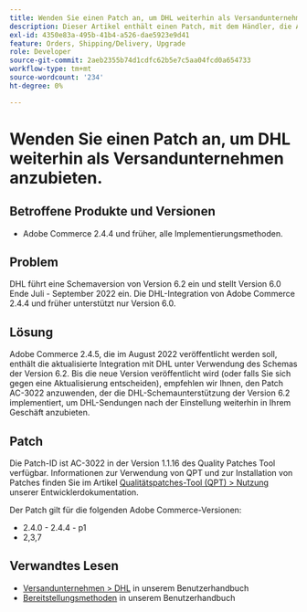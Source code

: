 ```yaml
---
title: Wenden Sie einen Patch an, um DHL weiterhin als Versandunternehmen anzubieten.
description: Dieser Artikel enthält einen Patch, mit dem Händler, die Adobe Commerce 2.4.4 und früher verwenden, weiterhin DHL-Sendungen anbieten können, nachdem das DHL-Schema 6.0 Ende Juli - September 2022 eingestellt wurde.
exl-id: 4350e83a-495b-41b4-a526-dae5923e9d41
feature: Orders, Shipping/Delivery, Upgrade
role: Developer
source-git-commit: 2aeb2355b74d1cdfc62b5e7c5aa04fcd0a654733
workflow-type: tm+mt
source-wordcount: '234'
ht-degree: 0%

---
```


# Wenden Sie einen Patch an, um DHL weiterhin als Versandunternehmen anzubieten.


## Betroffene Produkte und Versionen

* Adobe Commerce 2.4.4 und früher, alle Implementierungsmethoden.

## Problem

DHL führt eine Schemaversion von Version 6.2 ein und stellt Version 6.0 Ende Juli - September 2022 ein. Die DHL-Integration von Adobe Commerce 2.4.4 und früher unterstützt nur Version 6.0.

## Lösung

Adobe Commerce 2.4.5, die im August 2022 veröffentlicht werden soll, enthält die aktualisierte Integration mit DHL unter Verwendung des Schemas der Version 6.2. Bis die neue Version veröffentlicht wird (oder falls Sie sich gegen eine Aktualisierung entscheiden), empfehlen wir Ihnen, den Patch AC-3022 anzuwenden, der die DHL-Schemaunterstützung der Version 6.2 implementiert, um DHL-Sendungen nach der Einstellung weiterhin in Ihrem Geschäft anzubieten.

## Patch

Die Patch-ID ist AC-3022 in der Version 1.1.16 des Quality Patches Tool verfügbar.
Informationen zur Verwendung von QPT und zur Installation von Patches finden Sie im Artikel [Qualitätspatches-Tool (QPT) > Nutzung](https://experienceleague.adobe.com/en/docs/commerce-operations/tools/quality-patches-tool/usage) unserer Entwicklerdokumentation.

Der Patch gilt für die folgenden Adobe Commerce-Versionen:

* 2.4.0 - 2.4.4 - p1
* 2,3,7

## Verwandtes Lesen

* [Versandunternehmen > DHL](https://experienceleague.adobe.com/en/docs/commerce-admin/stores-sales/delivery/shipping-carriers/dhl) in unserem Benutzerhandbuch
* [Bereitstellungsmethoden](https://experienceleague.adobe.com/en/docs/commerce-admin/config/sales/delivery-methods) in unserem Benutzerhandbuch
